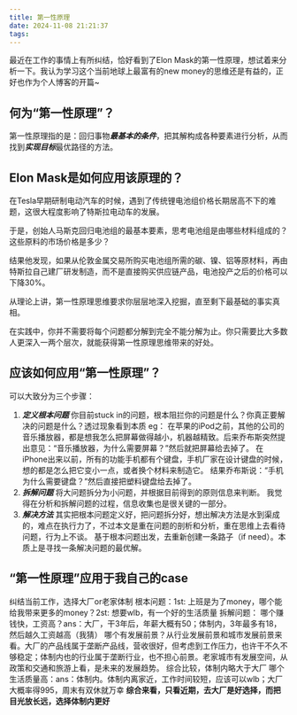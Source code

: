 ```yaml
---
title: 第一性原理
date: 2024-11-08 21:21:37
tags:
---
```


最近在工作的事情上有所纠结，恰好看到了Elon Mask的第一性原理，想试着来分析一下。我认为学习这个当前地球上最富有的new money的思维还是有益的，正好也作为个人博客的开篇~

## 何为“第一性原理”？
第一性原理指的是：回归事物***最基本的条件***，把其解构成各种要素进行分析，从而找到***实现目标***最优路径的方法。  
## Elon Mask是如何应用该原理的？
在Tesla早期研制电动汽车的时候，遇到了传统锂电池组价格长期居高不下的难题，这很大程度影响了特斯拉电动车的发展。

于是，创始人马斯克回归电池组的最基本要素，思考电池组是由哪些材料组成的？这些原料的市场价格是多少？

结果他发现，如果从伦敦金属交易所购买电池组所需的碳、镍、铝等原材料，再由特斯拉自己建厂研发制造，而不是直接购买供应链产品，电池投产之后的价格可以下降30%。

从理论上讲，第一性原理思维要求你层层地深入挖掘，直至剩下最基础的事实真相。

在实践中，你并不需要将每个问题都分解到完全不能分解为止。你只需要比大多数人更深入一两个层次，就能获得第一性原理思维带来的好处。

## 应该如何应用“第一性原理”？
可以大致分为三个步骤：
1. ***定义根本问题***
你目前stuck in的问题，根本阻拦你的问题是什么？你真正要解决的问题是什么？透过现象看到本质
eg：
在苹果的iPod之前，其他的公司的音乐播放器，都是想我怎么把屏幕做得越小，机器越精致。后来乔布斯突然提出意见：“音乐播放器，为什么需要屏幕？”然后就把屏幕给去掉了。
在iPhone出来以前，所有的功能手机都有个键盘，手机厂家在设计键盘的时候，想的都是怎么把它变小一点，或者换个材料来制造它。
结果乔布斯说：“手机为什么需要键盘？”然后直接把塑料键盘给去掉了。
2. ***拆解问题***
将大问题拆分为小问题，并根据目前得到的原则信息来判断。
我觉得在分析和拆解问题的过程，信息收集也是很关键的一部分。
3. ***解决方法***
其实把根本问题定义好，把问题拆分好，想出解决方法是水到渠成的，难点在执行力了，不过本文是重在问题的剖析和分析，重在思维上去看待问题，行为上不谈。
基于根本问题出发，去重新创建一条路子（if need）。本质上是寻找一条解决问题的最优解。

## “第一性原理”应用于我自己的case
纠结当前工作，选择大厂or老家体制
根本问题：1st: 上班是为了money，哪个能给我带来更多的money？2st: 想要wlb，有一个好的生活质量
拆解问题：
哪个赚钱快，工资高？ans：大厂，干3年后，年薪大概有50；体制内，3年最多有18，然后越久工资越高（我猜）
哪个有发展前景？从行业发展前景和城市发展前景来看。大厂的产品线属于垄断产品线，营收很好，但考虑到工作压力，也许干不久不够稳定；体制内也的行业属于垄断行业，也不担心前景。老家城市有发展空间，从政策和交通和旅游上看，是未来的发展趋势。
综合比较，体制内略大于大厂
哪个生活质量高：ans：体制内。体制内离家近，工作时间较短，应该可以wlb；大厂大概率得995，周末有双休就万幸
**综合来看，只看近期，去大厂是好选择，而把目光放长远，选择体制内更好**